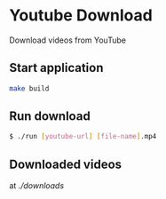 # Youtube Download

Download videos from YouTube

## Start application

```sh
make build
```

## Run download

```sh
$ ./run [youtube-url] [file-name].mp4
```

## Downloaded videos

at *./downloads*